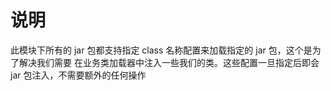 # 说明
此模块下所有的 jar 包都支持指定 class 名称配置来加载指定的 jar 包，这个是为了解决我们需要
在业务类加载器中注入一些我们的类。这些配置一旦指定后即会jar 包注入，不需要额外的任何操作